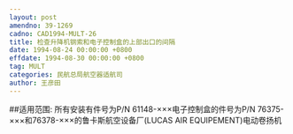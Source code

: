 ```yaml
---
layout: post
amendno: 39-1269
cadno: CAD1994-MULT-26
title: 检查升降机钢索和电子控制盒的上部出口的间隔
date: 1994-08-24 00:00:00 +0800
effdate: 1994-08-30 00:00:00 +0800
tag: MULT
categories: 民航总局航空器适航司
author: 王彦田
---
```


##适用范围:
所有安装有件号为P/N 61148-×××电子控制盒的件号为P/N 76375-×××和76378-×××的鲁卡斯航空设备厂(LUCAS AIR EQUIPEMENT)电动卷扬机

